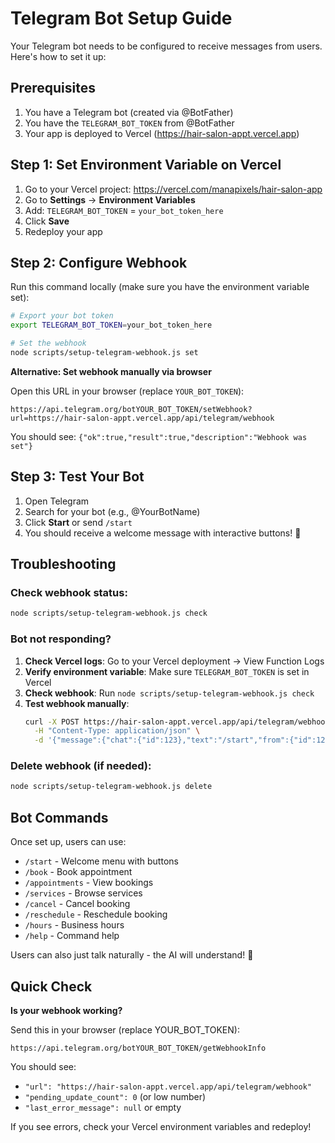 # Telegram Bot Setup Guide

Your Telegram bot needs to be configured to receive messages from users. Here's how to set it up:

## Prerequisites

1. You have a Telegram bot (created via @BotFather)
2. You have the `TELEGRAM_BOT_TOKEN` from @BotFather
3. Your app is deployed to Vercel (https://hair-salon-appt.vercel.app)

## Step 1: Set Environment Variable on Vercel

1. Go to your Vercel project: https://vercel.com/manapixels/hair-salon-app
2. Go to **Settings** → **Environment Variables**
3. Add: `TELEGRAM_BOT_TOKEN` = `your_bot_token_here`
4. Click **Save**
5. Redeploy your app

## Step 2: Configure Webhook

Run this command locally (make sure you have the environment variable set):

```bash
# Export your bot token
export TELEGRAM_BOT_TOKEN=your_bot_token_here

# Set the webhook
node scripts/setup-telegram-webhook.js set
```

**Alternative: Set webhook manually via browser**

Open this URL in your browser (replace `YOUR_BOT_TOKEN`):

```
https://api.telegram.org/botYOUR_BOT_TOKEN/setWebhook?url=https://hair-salon-appt.vercel.app/api/telegram/webhook
```

You should see: `{"ok":true,"result":true,"description":"Webhook was set"}`

## Step 3: Test Your Bot

1. Open Telegram
2. Search for your bot (e.g., @YourBotName)
3. Click **Start** or send `/start`
4. You should receive a welcome message with interactive buttons! 🎉

## Troubleshooting

### Check webhook status:

```bash
node scripts/setup-telegram-webhook.js check
```

### Bot not responding?

1. **Check Vercel logs**: Go to your Vercel deployment → View Function Logs
2. **Verify environment variable**: Make sure `TELEGRAM_BOT_TOKEN` is set in Vercel
3. **Check webhook**: Run `node scripts/setup-telegram-webhook.js check`
4. **Test webhook manually**:
   ```bash
   curl -X POST https://hair-salon-appt.vercel.app/api/telegram/webhook \
     -H "Content-Type: application/json" \
     -d '{"message":{"chat":{"id":123},"text":"/start","from":{"id":123,"first_name":"Test"}}}'
   ```

### Delete webhook (if needed):

```bash
node scripts/setup-telegram-webhook.js delete
```

## Bot Commands

Once set up, users can use:

- `/start` - Welcome menu with buttons
- `/book` - Book appointment
- `/appointments` - View bookings
- `/services` - Browse services
- `/cancel` - Cancel booking
- `/reschedule` - Reschedule booking
- `/hours` - Business hours
- `/help` - Command help

Users can also just talk naturally - the AI will understand! 💬

## Quick Check

**Is your webhook working?**

Send this in your browser (replace YOUR_BOT_TOKEN):
```
https://api.telegram.org/botYOUR_BOT_TOKEN/getWebhookInfo
```

You should see:
- `"url": "https://hair-salon-appt.vercel.app/api/telegram/webhook"`
- `"pending_update_count": 0` (or low number)
- `"last_error_message": null` or empty

If you see errors, check your Vercel environment variables and redeploy!
